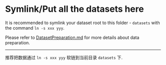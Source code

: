 # Symlink/Put all the datasets here

It is recommended to symlink your dataset root to this folder - `datasets` with the command `ln -s xxx yyy`.

Please refer to [DatasetPreparation.md](../docs/DatasetPreparation.md) for more details about data preparation.

---

推荐把数据通过 `ln -s xxx yyy` 软链到当前目录 `datasets` 下.


